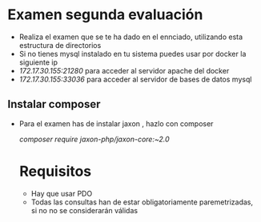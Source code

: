 # Examen segunda evaluación 
* Realiza el examen que se te ha dado en el ennciado, utilizando esta estructura de directorios
* Si no tienes mysql instalado en tu sistema puedes usar por docker la siguiente ip
* *172.17.30.155:21280* para acceder al servidor apache del docker
* *172.17.30.155:33036* para acceder al servidor de bases de datos mysql

## Instalar composer 
* Para el examen has de instalar jaxon , hazlo con composer
  
  *composer require jaxon-php/jaxon-core:~2.0*
  # Requisitos
  * Hay que usar PDO
  * Todas las consultas han de estar obligatoriamente paremetrizadas, si no no se considerarán válidas

 
